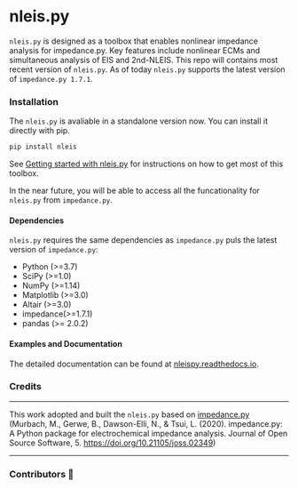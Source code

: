 # nleis.py

`nleis.py` is designed as a toolbox that enables nonlinear impedance analysis for impedance.py. Key features include nonlinear ECMs and simultaneous analysis of EIS and 2nd-NLEIS. This repo will contains most recent version of `nleis.py`. As of today `nleis.py` supports the latest version of `impedance.py 1.7.1`.

### Installation

The `nleis.py` is avaliable in a standalone version now. You can install it directly with pip.

```bash
pip install nleis
```

See [Getting started with nleis.py](https://nleispy.readthedocs.io/en/latest/getting-started.html) for instructions on how to get most of this toolbox.

In the near future, you will be able to access all the funcationality for `nleis.py` from `impedance.py`.

#### Dependencies

`nleis.py` requires the same dependencies as `impedance.py` puls the latest version of `impedance.py`:

-   Python (>=3.7)
-   SciPy (>=1.0)
-   NumPy (>=1.14)
-   Matplotlib (>=3.0)
-   Altair (>=3.0)
-   impedance(>=1.7.1)
-   pandas (>= 2.0.2)


#### Examples and Documentation

The detailed documentation can be found at [nleispy.readthedocs.io](https://nleispy.readthedocs.io/en/latest).


### Credits
----------------------------------------------------------------

This work adopted and built the `nleis.py` based on [impedance.py](https://github.com/ECSHackWeek/impedance.py) (Murbach, M., Gerwe, B., Dawson-Elli, N., & Tsui, L. (2020). impedance.py: A Python package for electrochemical impedance analysis. Journal of Open Source Software, 5. https://doi.org/10.21105/joss.02349)

----------------------------------------------------------------
### Contributors :battery:

<!-- ALL-CONTRIBUTORS-LIST:START - Do not remove or modify this section -->
<!-- prettier-ignore-start -->
<!-- markdownlint-disable -->

<!-- markdownlint-restore -->
<!-- prettier-ignore-end -->

<!-- ALL-CONTRIBUTORS-LIST:END -->